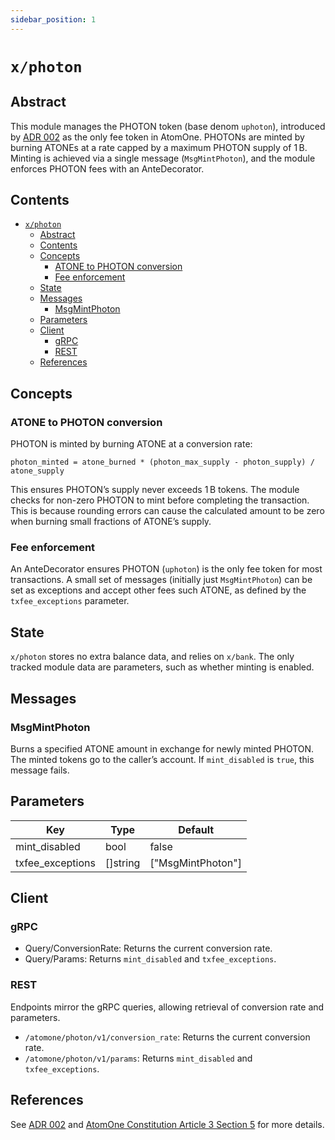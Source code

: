 ```yaml
---
sidebar_position: 1
---
```


# `x/photon`

## Abstract

This module manages the PHOTON token (base denom `uphoton`), introduced by
[ADR 002](../../docs/architecture/adr-002-photon.md) as the only fee token in
AtomOne. PHOTONs are minted by burning ATONEs at a rate capped by a maximum
PHOTON supply of 1 B. Minting is achieved via a single message
(`MsgMintPhoton`), and the module enforces PHOTON fees with an AnteDecorator.

## Contents

- [`x/photon`](#xphoton)
  - [Abstract](#abstract)
  - [Contents](#contents)
  - [Concepts](#concepts)
    - [ATONE to PHOTON conversion](#atone-to-photon-conversion)
    - [Fee enforcement](#fee-enforcement)
  - [State](#state)
  - [Messages](#messages)
    - [MsgMintPhoton](#msgmintphoton)
  - [Parameters](#parameters)
  - [Client](#client)
    - [gRPC](#grpc)
    - [REST](#rest)
  - [References](#references)

## Concepts

### ATONE to PHOTON conversion

PHOTON is minted by burning ATONE at a conversion rate:

```
photon_minted = atone_burned * (photon_max_supply - photon_supply) / atone_supply
```

This ensures PHOTON’s supply never exceeds 1 B tokens. The module checks for
non-zero PHOTON to mint before completing the transaction. This is because
rounding errors can cause the calculated amount to be zero when burning small
fractions of ATONE’s supply.

### Fee enforcement

An AnteDecorator ensures PHOTON (`uphoton`) is the only fee token for most
transactions. A small set of messages (initially just `MsgMintPhoton`) can
be set as exceptions and accept other fees such ATONE, as defined by the 
`txfee_exceptions` parameter.

## State

`x/photon` stores no extra balance data, and relies on `x/bank`.
The only tracked module data are parameters, such as whether minting is enabled.

## Messages

### MsgMintPhoton

Burns a specified ATONE amount in exchange for newly minted PHOTON. The minted
tokens go to the caller’s account. If `mint_disabled` is `true`, this message fails.

## Parameters

| Key              | Type       | Default               |
|------------------|-----------|-----------------------|
| mint_disabled    | bool       | false                 |
| txfee_exceptions | []string   | ["MsgMintPhoton"]     |

## Client

### gRPC

- Query/ConversionRate: Returns the current conversion rate.  
- Query/Params: Returns `mint_disabled` and `txfee_exceptions`.

### REST

Endpoints mirror the gRPC queries, allowing retrieval of conversion rate and parameters.

- `/atomone/photon/v1/conversion_rate`: Returns the current conversion rate.
- `/atomone/photon/v1/params`: Returns `mint_disabled` and `txfee_exceptions`.

## References

See [ADR 002](../../docs/architecture/adr-002-photon.md) and
[AtomOne Constitution Article 3 Section 5](https://github.com/atomone-hub/genesis/blob/b84df30364674c3f68b4bc0a43d7ed977ae22226/CONSTITUTION.md#section-5-the-photon-token)
for more details.
